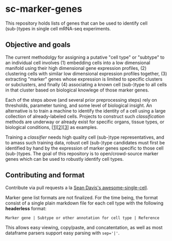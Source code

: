 # sc-marker-genes
This repository holds lists of genes that can be used to identify cell 
(sub-)types in single cell mRNA-seq experiments.

## Objective and goals
The current methodolgy for assigning a putative "cell type" or "subtype" 
to an individual cell involves (1) embedding cells into a low dimensional 
manifold using their high dimensional gene expression profiles, (2) 
clustering cells with similar low dimensional expression profiles together,
(3) extracting "marker" genes whose expression is limited to specific 
clusters or subclusters, and finally (4) associating a known cell 
(sub-)type to all cells in that cluster based on biological knowlege of 
those marker genes.

Each of the steps above (and several prior preprocessing steps) rely on 
thresholds, parameter tuning, and some level of biological insight. An 
alternative is to train a machine to identify the identity of a cell using
a large collection of already-labeled cells. Projects to construct such 
*classification* methods are underway or already exist for specific organs,
tissue types, or biological conditions, [[1]][[2]][[3]] as examples.

Training a *classifier* needs high quality cell (sub-)type representatives, 
and to amass such training data, robust cell (sub-)type candidates must first 
be identified by hand by the expression of marker genes specific to those cell 
(sub-)types.  The goal of this repository is to open/crowd-source marker genes 
which can be used to robustly identify cell types.

## Contributing and format
Contribute via pull requests a la [Sean Davis's 
awesome-single-cell](https://github.com/seandavi/awesome-single-cell).

Marker gene list formats are not finalized.  For the time being, the format
consist of a single plain markdown file for each cell type with the following
**headerless** format:

    Marker gene | Subtype or other annotation for cell type | Reference

This allows easy viewing, copy/paste, and concatentation, as well as most 
dataframe parsers support easy parsing with `sep='|'`. 

[1]: https://www.cell.com/pb-assets/consortium/pancanceratlas/pancani3/index.html
[2]: https://www.nature.com/articles/nmeth.4644
[3]: https://github.com/dviraran/SingleR
